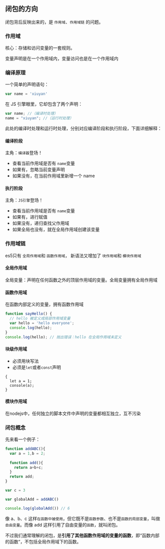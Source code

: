 ## 闭包的方向

闭包背后反映出来的，是 `作用域`、`作用域链` 的问题。

### 作用域

核心：存储和访问变量的一套规则。

变量声明是在一个作用域内，变量访问也是在一个作用域内

### 编译原理

一个简单的声明语句：

```javascript 
var name = 'xiuyan'
```

在 JS 引擎眼里，它却包含了两个声明：

```javascript 
var name; //（编译时处理）
name = "xiuyan"; //（运行时处理）
```

此处的编译时处理和运行时处理，分别对应编译阶段和执行阶段，下面详细解释：

#### 编译阶段

主角：`编译器`登场！

* 查看当前作用域是否有 `name`变量
* 如果有，忽略当前变量声明
* 如果没有，在当前作用域里新增一个 name

#### 执行阶段

主角：`JS引擎`登场！

* 查看当前作用域是否有 `name`变量
* 如果有，进行赋值
* 如果没有，递归查找父作用域
* 如果全局也没有，就在全局作用域创建该变量

### 作用域链

es5只有 `全局作用域`和 `函数作用域`，
新语法又增加了 `块作用域`和 `模块作用域`

#### 全局作用域

全局变量：声明在任何函数之外的顶层作用域的变量。全局变量拥有全局作用域

#### 函数作用域

在函数内部定义的变量，拥有函数作用域

```javascript
function sayHello() {
  // hello 被定义成局部作用域变量
  var hello = 'hello everyone';
  console.log(hello);
}
console.log(hello); // 抛出错误：hello 在全局作用域未定义
```

#### 块级作用域

* 必须用块写法
* 必须是`let`或者`const`声明

```
{
  let a = 1;
  console(a);
}
```

#### 模块作用域

在nodejs中，任何独立的脚本文件中声明的变量都相互独立，互不污染

### 闭包概念

先来看一个例子：

```javascript
function addABC(){
  var a = 1,b = 2;
  
  function add(){
    return a+b+c;
  }
  return add;
}

var c = 3

var globalAdd = addABC()

console.log(globalAdd()) // 6
```

像 a、b、c 这样`在函数中被使用`，但它既不是`函数参数`、也不是`函数的局部变量`，叫做`自由变量`。而像 add 这样引用了自由变量的`函数`，就叫闭包。

不过我们通常理解的闭包，是**引用了其他函数作用域的变量的函数**，即“函数内部的函数“，不包括全局作用域下的函数。
